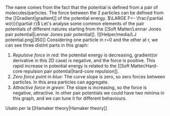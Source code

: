 The name comes from the fact that the potential is defined from a pair of molecules/particles. The force between the 2 particles can be defined from the [[Gradient|gradient]] of the potential energy.
$\LARGE F=- \frac{\partial w(r)}{\partial r}$ 
Let's analyse some common elements of the pair potentials of different natures starting from the [[Soft Matter/Lennar Jones pair potential|Lennar Jones pair potential]].
![[Helper/media/LJ potential.png|350]]
Considering one particle in r=0 and the other at r, we can see three distint parts in this graph:
1. *Repulsive force in red*: the potential energy is decreasing, gradient(or derivative in this 2D case) is negative, and the force is positive. This rapid increase in potential energy is related to the [[Soft Matter/Hard-core repulsion pair potential|hard-core repulsion]].
2. *Zero force point in blue*: The curve slope is zero, so zero forces between particles. In this area particles can aggregate. 
3. *Attractive force in green*: The slope is increasing, so the force is negative, attractive.
In other pair potentials we could have two minima in this graph, and we can tune it for different behaviours.


Usato per la [[Hamaker theory|Hamaker theory]]

